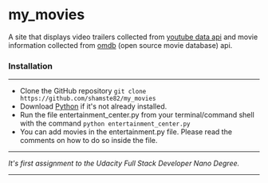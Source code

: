 # my_movies #


A site that displays video trailers collected from 
[youtube data api](https://developers.google.com/youtube/v3/)
and movie information collected from [omdb](http://www.omdbapi.com/) 
(open source movie database) api. 

### Installation ###
***

 * Clone the GitHub repository `git clone https://github.com/shamste82/my_movies`
 * Download [Python](https://www.python.org/downloads/) if it's not 
   already installed.
 * Run the file entertainment_center.py from your terminal/command shell
   with the command `python entertainment_center.py`
 * You can add movies in the entertainment.py file. Please read the
   comments on how to do so inside the file.
   
***
_It's first assignment to the Udacity Full Stack Developer Nano Degree._
***
